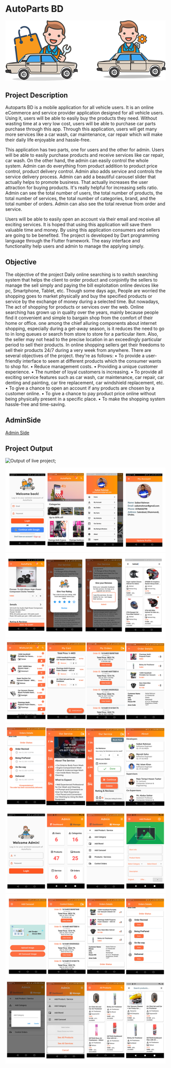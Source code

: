 # AutoParts BD

![logo](./assets/output/logo.png)

## Project Description

Autoparts BD is a mobile application for all vehicle users. It is an online eCommerce and service provider application designed for all vehicle users. Using it, users will be able to easily buy the products they need. Without wasting time at a very low cost, users will be able to purchase car parts purchase through this app. Through this application, users will get many more services like a car wash, car maintenance, car repair which will make their daily life enjoyable and hassle-free.

This application has two parts, one for users and the other for admin. Users will be able to easily purchase products and receive services like car repair, car wash.
On the other hand, the admin can easily control the whole system. Admin can do everything from product addition to product price control, product delivery control. Admin also adds service and controls the service delivery process. Admin can add a beautiful carousel slider that actually helps to promote business. That actually increases the user attraction for buying products. It's really helpful for increasing sells ratio. Admin can see the total number of users, the total number of products, the total number of services, the total number of categories, brand, and the total number of orders. Admin can also see the total revenue from order and service.

Users will be able to easily open an account via their email and receive all exciting services. It is hoped that using this application will save them valuable time and money. By using this application consumers and sellers are going to be benefited.
The project is developed by Dart programming language through the Flutter framework. The easy interface and functionality help users and admin to manage the applying simply.

## Objective

The objective of the project Daily online searching is to switch searching system that helps the client to order product and conjointly the sellers to manage the sell simply and paying the bill exploitation online devices like pc, Smartphone, Tablet, etc. Though some days ago, People are worried the shopping goes to market physically and buy the specified products or service by the exchange of money during a selected time. But nowadays, The act of shopping for products or services over the web. Online searching has grown up in quality over the years, mainly because people find it convenient and simple to bargain shop from the comfort of their home or office. one among the chief alluring components about internet shopping, especially during a get-away season, is it reduces the need to go to in long queues or search from store to store for a particular item. Also, the seller may not head to the precise location in an exceedingly particular period to sell their products. In online shopping sellers get their freedoms to sell their products 24/7 during a very week from anywhere.
There are several objectives of the project. they're as follows:
• To provide a user-friendly interface to seem at different products which the consumer wants to shop for.
• Reduce management costs.
• Providing a unique customer experience.
• The number of loyal customers is increasing.
• To provide all exciting service features such as car wash, car maintenance, car repair, car denting and painting, car tire replacement, car windshield replacement, etc.
• To give a chance to open an account if any products are chosen by a customer online.
• To give a chance to pay product price online without being physically present in a specific place.
• To make the shopping system hassle-free and time-saving.

## AdminSide

[Admin Side](https://github.com/iamsaikatrahman/autopartsadmin)

## Project Output

![Output of live project](./assets/output/demovideo.gif);

![screenshort1](./assets/output/p1.png)
![screenshort2](./assets/output/p2.png)
![screenshort3](./assets/output/p3.png)
![screenshort4](./assets/output/p4.png)
![screenshort5](./assets/output/p5.png)
![screenshort6](./assets/output/p6.png)
![screenshort7](./assets/output/p7.png)
